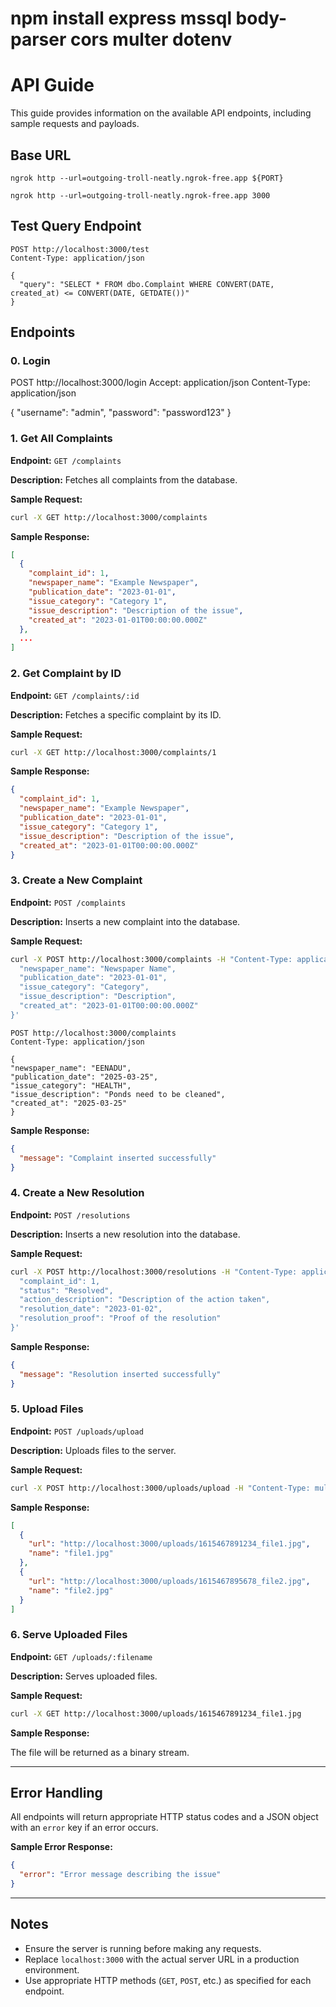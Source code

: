 # npm install express mssql body-parser cors multer dotenv

# API Guide

This guide provides information on the available API endpoints, including sample requests and payloads.

## Base URL

```
ngrok http --url=outgoing-troll-neatly.ngrok-free.app ${PORT}
```

```
ngrok http --url=outgoing-troll-neatly.ngrok-free.app 3000
```

## Test Query Endpoint

```
POST http://localhost:3000/test
Content-Type: application/json

{
  "query": "SELECT * FROM dbo.Complaint WHERE CONVERT(DATE, created_at) <= CONVERT(DATE, GETDATE())"
}

```

## Endpoints

### 0. Login

POST http://localhost:3000/login
Accept: application/json
Content-Type: application/json

{
"username": "admin",
"password": "password123"
}

### 1. Get All Complaints

**Endpoint:** `GET /complaints`

**Description:** Fetches all complaints from the database.

**Sample Request:**

```bash
curl -X GET http://localhost:3000/complaints
```

**Sample Response:**

```json
[
  {
    "complaint_id": 1,
    "newspaper_name": "Example Newspaper",
    "publication_date": "2023-01-01",
    "issue_category": "Category 1",
    "issue_description": "Description of the issue",
    "created_at": "2023-01-01T00:00:00.000Z"
  },
  ...
]
```

### 2. Get Complaint by ID

**Endpoint:** `GET /complaints/:id`

**Description:** Fetches a specific complaint by its ID.

**Sample Request:**

```bash
curl -X GET http://localhost:3000/complaints/1
```

**Sample Response:**

```json
{
  "complaint_id": 1,
  "newspaper_name": "Example Newspaper",
  "publication_date": "2023-01-01",
  "issue_category": "Category 1",
  "issue_description": "Description of the issue",
  "created_at": "2023-01-01T00:00:00.000Z"
}
```

### 3. Create a New Complaint

**Endpoint:** `POST /complaints`

**Description:** Inserts a new complaint into the database.

**Sample Request:**

```bash
curl -X POST http://localhost:3000/complaints -H "Content-Type: application/json" -d '{
  "newspaper_name": "Newspaper Name",
  "publication_date": "2023-01-01",
  "issue_category": "Category",
  "issue_description": "Description",
  "created_at": "2023-01-01T00:00:00.000Z"
}'
```

```Http-CLient
POST http://localhost:3000/complaints
Content-Type: application/json

{
"newspaper_name": "EENADU",
"publication_date": "2025-03-25",
"issue_category": "HEALTH",
"issue_description": "Ponds need to be cleaned",
"created_at": "2025-03-25"
}

```

**Sample Response:**

```json
{
  "message": "Complaint inserted successfully"
}
```

### 4. Create a New Resolution

**Endpoint:** `POST /resolutions`

**Description:** Inserts a new resolution into the database.

**Sample Request:**

```bash
curl -X POST http://localhost:3000/resolutions -H "Content-Type: application/json" -d '{
  "complaint_id": 1,
  "status": "Resolved",
  "action_description": "Description of the action taken",
  "resolution_date": "2023-01-02",
  "resolution_proof": "Proof of the resolution"
}'
```

**Sample Response:**

```json
{
  "message": "Resolution inserted successfully"
}
```

### 5. Upload Files

**Endpoint:** `POST /uploads/upload`

**Description:** Uploads files to the server.

**Sample Request:**

```bash
curl -X POST http://localhost:3000/uploads/upload -H "Content-Type: multipart/form-data" -F "files=@path/to/file1" -F "files=@path/to/file2"
```

**Sample Response:**

```json
[
  {
    "url": "http://localhost:3000/uploads/1615467891234_file1.jpg",
    "name": "file1.jpg"
  },
  {
    "url": "http://localhost:3000/uploads/1615467895678_file2.jpg",
    "name": "file2.jpg"
  }
]
```

### 6. Serve Uploaded Files

**Endpoint:** `GET /uploads/:filename`

**Description:** Serves uploaded files.

**Sample Request:**

```bash
curl -X GET http://localhost:3000/uploads/1615467891234_file1.jpg
```

**Sample Response:**

The file will be returned as a binary stream.

---

## Error Handling

All endpoints will return appropriate HTTP status codes and a JSON object with an `error` key if an error occurs.

**Sample Error Response:**

```json
{
  "error": "Error message describing the issue"
}
```

---

## Notes

- Ensure the server is running before making any requests.
- Replace `localhost:3000` with the actual server URL in a production environment.
- Use appropriate HTTP methods (`GET`, `POST`, etc.) as specified for each endpoint.